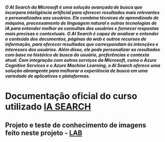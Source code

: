 ***O AI Search da Microsoft é uma solução avançada de busca que incorpora inteligência artificial para oferecer resultados mais relevantes e personalizados aos usuários. Ele combina técnicas de aprendizado de máquina, processamento de linguagem natural e outras tecnologias de IA para entender melhor as consultas dos usuários e fornecer respostas mais precisas e contextuais. O AI Search é capaz de analisar e entender o conteúdo dos documentos, páginas da web e outros recursos de informação, para oferecer resultados que correspondam às intenções e interesses dos usuários. Além disso, ele pode personalizar os resultados com base no histórico de busca do usuário, preferências e contexto atual. Com integração com outros serviços da Microsoft, como o Azure Cognitive Services e o Azure Machine Learning, o AI Search oferece uma solução abrangente para melhorar a experiência de busca em uma variedade de aplicativos e plataformas.***

# Documentação oficial do curso utilizado [IA SEARCH](https://academiapme-my.sharepoint.com/:p:/g/personal/nubia_dio_me/EQwcYO0tKhlNuUCGjUEn3A0BZdug_Ll1ijFcSI5NdWfzkg?e=1jSzi6)

## Projeto e teste de conhecimento de imagens feito neste projeto - [LAB](https://microsoftlearning.github.io/mslearn-ai-fundamentals/Instructions/Labs/11-ai-search.html)